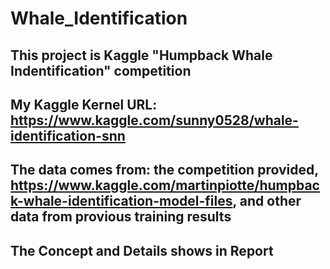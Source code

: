# Whale_Identification

## This project is Kaggle "Humpback Whale Indentification" competition

## My Kaggle Kernel URL: https://www.kaggle.com/sunny0528/whale-identification-snn

## The data comes from: the competition provided, https://www.kaggle.com/martinpiotte/humpback-whale-identification-model-files, and other data from provious training results

## The Concept and Details shows in Report
